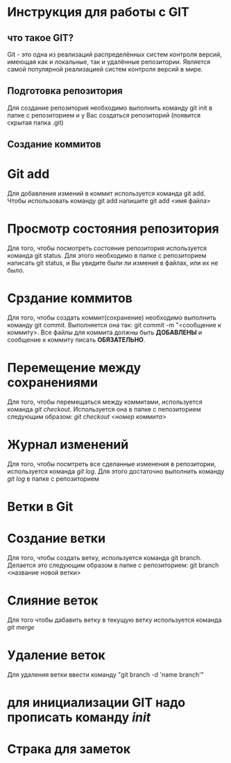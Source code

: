 # Инструкция для работы с GIT

## что такое GIT?
Git - это одна из реализаций распределённых систем контроля версий, имеющая как и локальные, так и удалённые репозитории. Является самой популярной реализацией систем контроля версий в мире.
## Подготовка репозитория 
Для создание репозитория необходимо выполнить команду git init в папке с репозиторием и у Вас создаться репозиторий (появится скрытая папка .git)
## Создание коммитов
# Git add
Для добавления измений в коммит используется команда git add. Чтобы использовать команду git add напишите git add <имя файла>
# Просмотр состояния репозитория
Для того, чтобы посмотреть состояние репозитория используется команда git status. Для этого необходимо в папке с репозиторием написать git status, и Вы увидите были ли измения в файлах, или их не было.
# Срздание коммитов
Для того, чтобы создать коммит(сохранение) необходимо выполнить команду git commit. Выполняется она так: git commit -m "<сообщение к коммиту>. Все файлы для коммита должны быть **ДОБАВЛЕНЫ** и сообщение к коммиту писать **ОБЯЗАТЕЛЬНО**.
# Перемещение между сохранениями
Для того, чтобы перемещаться между коммитами, используется команда *git checkout*. Используется она в папке с пепозиторием следующим образом: *git checkout* <*номер коммита*>
# Журнал изменений
Для того, чтобы посмтреть все сделанные изменения в репозитории, используется команда *git log*. Для этого достаточно выполнить команду *git log* в папке с репозиторием
# Ветки в Git
# **Создание ветки**
Для того, чтобы создать ветку, используется команда git branch. Делается это следующим образом в папке с репозиторием: git branch <название новой ветки>
# **Слияние веток**
Для того чтобы дабавить ветку в текущую ветку используется команда *git merge*
# **Удаление веток**
Для удаления ветки ввести команду "git branch -d 'name branch'"
# для инициализации GIT надо прописать команду *init*
# Страка для заметок